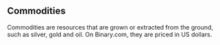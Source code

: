 ## Commodities

Commodities are resources that are grown or extracted from the ground, such as silver, gold and oil. On Binary.com, they are priced in US dollars.

